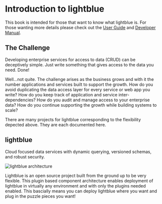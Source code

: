 # Introduction to lightblue
This book is intended for those that want to know what lightblue is.  For those wanting more details please check out the [User Guide](http://docs.lightblue.io) and [Developer Manual](http://dev.docs.lightblue.io).

## The Challenge

Developing enterprise services for access to data (CRUD) can be deceptively simple.  Just write something that gives access to the data you need.  Done!

Well...not quite.  The challenge arises as the business grows and with it the number applications and services built to support the growth.  How do you avoid duplicating the data access layer for every service or web app you write?  How do you keep track of application and service inter-dependencies?  How do you audit and manage access to your enterprise data?  How do you continue supporting the growth while building systems to scale?

There are many projects for lightblue corresponding to the flexibility depected above.  They are each documented here.

## lightblue

Cloud focused data services with dynamic querying, versioned schemas, and robust security.

![lightblue architecture](https://raw.githubusercontent.com/lightblue-platform/lightblue-docs/master/images/lightblue-puzzle.png "High Level Architecture")

Lightblue is an open source project built from the ground up to be very flexible.  This plugin based component architecture enables deployment of lightblue in virtually any environment and with only the plugins needed enabled.  This bascially means you can deploy lightblue where you want and plug in the puzzle pieces you want!
